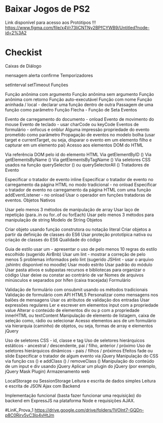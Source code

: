 # Baixar Jogos de PS2
Link disponível  para  acesso aos Protótipos !!!
https://www.figma.com/file/x4Vr73liCNTNy2BPfCYWB9/Untitled?node-id=2%3A2

# Checkist
Caixas de Diálogo

 mensagem
 alerta
 confirme
Temporizadores

 setInterval
 setTimeout
Funções

 Função anônima com argumento
 Função anônima sem argumento
 Função anônima com retorno
 Função auto-executável
 Função com nome
 Função aninhada / local - declarar uma função dentro de outra
 Passagem de uma função como parâmetro
 Função Flecha - Função de Seta
Eventos

 Evento de carregamento do documento - onload
 Evento de movimento do mouse
 Evento de teclado - usar charCode ou keyCode
 Eventos de formulário - onfocus e onblur
 Alguma impressão propriedade do evento prometido como parâmetro
 Propagação de eventos no modelo bolha (usar target e currentTarget, ou seja, disparar o evento em um elemento filho e capturar em um elemento pai)
Acesso aos elementos DOM do HTML

 Via referência DOM pelo id do elemento HTML
 Via getElementByID ()
 Via getElementsByName ()
 Via getElementsByTagName ()
 Via seletores CSS usados ​​na função querySelector () ou querySelectorAll ()
Tratadores de Evento

 Especificar o tratador de evento inline
 Especificar o tratador de evento no carregamento da página HTML no modo tradicional - no onload
 Especificar o tratador de evento no carregamento da página HTML com uma função addEventListener - no onload
 Usar o operador em funções tratadoras de eventos.
Objetos Nativos

 Usar pelo menos 3 métodos de manipulação de array
 Usar laço de repetição (para..in ou for..of ou forEach)
 Usar pelo menos 3 métodos para manipulação de string
 Modelo de String
Objetos

 Criar objeto usando função construtora ou notação literal
 Criar objetos a partir da definição de classes do ES6
 Usar proteção prototípica nativa ou criação de classes do ES6
Qualidade do código

 Guia de estilo usar um - apresentar o uso de pelo menos 10 regras do estilo escolhido (sugerido AirBnb)
 Usar um lint - mostrar a correção de pelo menos 5 problemas informados pelo lint (sugerido JSHint - usar o arquivo .jshintrc disponível no moodle)
 Usar modo estrito
 Usar padrão do módulo
 Usar pasta ativos e subpastas recursos e bibliotecas para organizar o código
 Usar deixe ou constar ao contrário de var
 Nomes de arquivos minúsculos e separados por hífen (caixa tracejada)
Formulário

 Validação de formulário com onsubmit usando os métodos tradicionais
 Validação de formulário com API HTML5
 Personalizar como mensagens nos balões de mensagens
 Usar os atributos de validação dos entradas
 Usar expressões regulares
 Ler e escrever em elementos input com a propriedade value
 Alterar o conteúdo de elementos div ou p com a propriedade innerHTML ou textContent
 Manipulação de elemento de listagem, caixa de seleção como, rádio ou selecionar
 Acesso elementos aos de um formulário via hierarquia (caminho) de objetos, ou seja, formas de array e elementos
jQuery

 Uso de seletores CSS - id, classe e tag
 Uso de seletores hierárquicos estáticos - ancestral / descendente, pai / filho, anterior / próximo
 Uso de seletores hierárquicos dinâmicos - pais / filhos / próximos
 Efeitos fade ou slide
 Especificar o tratador de algum evento via jQuery
 Manipulação do CSS via função css () e addClass () / removeClass ()
 Manipulação do conteúdo de um input e div usando jQuery
 Aplicar um plugin do jQuery (por exemplo, jQuery Mask Plugin)
Armazenamento web

 LocalStorage ou SessionStorage
 Leitura e escrita de dados simples
 Leitura e escrita de JSON
Ajax com Backend

 Implementação funcional (basta fazer funcionar uma requisição) do backend em ExpressJS na plataforma Node e requisições AJAX.
 
#LinK_Prova_1
 https://drive.google.com/drive/folders/1VOlnt7-GQDn-p8C0Rirv5vC3lo4vHtJm
